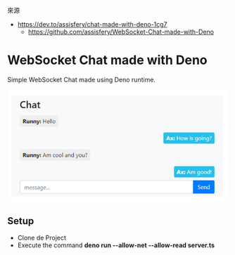 來源 

* https://dev.to/assisfery/chat-made-with-deno-1cg7
    * https://github.com/assisfery/WebSocket-Chat-made-with-Deno

# WebSocket Chat made with Deno
Simple WebSocket Chat made using Deno runtime.

![WebSocket Chat made with Deno](docs/print.PNG)

## Setup
- Clone de Project
- Execute the command **deno run --allow-net --allow-read server.ts**